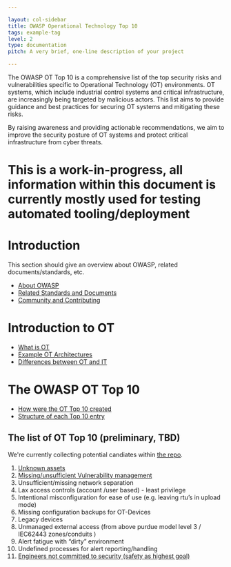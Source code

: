 ```yaml
---

layout: col-sidebar
title: OWASP Operational Technology Top 10
tags: example-tag
level: 2
type: documentation
pitch: A very brief, one-line description of your project

---
```


The OWASP OT Top 10 is a comprehensive list of the top security risks and vulnerabilities specific to Operational Technology (OT) environments. OT systems, which include industrial control systems and critical infrastructure, are increasingly being targeted by malicious actors. This list aims to provide guidance and best practices for securing OT systems and mitigating these risks.

By raising awareness and providing actionable recommendations, we aim to improve the security posture of OT systems and protect critical infrastructure from cyber threats.

# This is a work-in-progress, all information within this document is currently mostly used for testing automated tooling/deployment

# Introduction

This section should give an overview about OWASP, related documents/standards, etc.

- [About OWASP](/docs/about-owasp.md)
- [Related Standards and Documents](/docs/related-documents.md)
- [Community and Contributing](/docs/community-and-contributing.md)

# Introduction to OT

- [What is OT](/docs/what-is-ot.md)
- [Example OT Architectures](/docs/ot-architectures.md)
- [Differences between OT and IT](/docs/ot-vs-it.md)

# The OWASP OT Top 10

- [How were the OT Top 10 created](/docs/methodology.md)
- [Structure of each Top 10 entry](/docs/structure.md)

## The list of OT Top 10 (preliminary, TBD)

We're currently collecting potential candiates within [the repo](/docs/potential-top-10).

1. [Unknown assets](/docs/potential-top-10/unknown-assets.md)
2. [Missing/unsufficient Vulnerability management](/docs/potential-top-10/missing-vulnerability-management.md)
3. Unsufficient/missing network separation
4. Lax access controls  (account /user based)  - least privilege
5. Intentional misconfiguration for ease of use (e.g. leaving rtu’s in upload mode)
6. Missing configuration backups for OT-Devices
7. Legacy devices
8. Unmanaged external access (from above purdue model level 3 / IEC62443 zones/conduits )
9. Alert fatigue with “dirty” environment
10. Undefined processes for alert reporting/handling
11. [Engineers not committed to security (safety as highest goal)](/docs/potential-top-10/security-culture.md)
